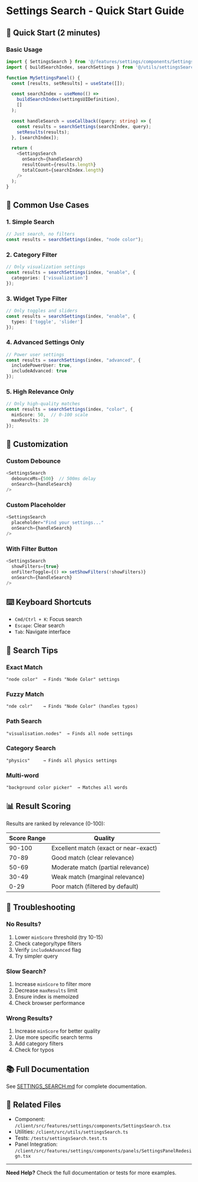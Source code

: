 # Settings Search - Quick Start Guide

## 🚀 Quick Start (2 minutes)

### Basic Usage

```typescript
import { SettingsSearch } from '@/features/settings/components/SettingsSearch';
import { buildSearchIndex, searchSettings } from '@/utils/settingsSearch';

function MySettingsPanel() {
  const [results, setResults] = useState([]);

  const searchIndex = useMemo(() =>
    buildSearchIndex(settingsUIDefinition),
    []
  );

  const handleSearch = useCallback((query: string) => {
    const results = searchSettings(searchIndex, query);
    setResults(results);
  }, [searchIndex]);

  return (
    <SettingsSearch
      onSearch={handleSearch}
      resultCount={results.length}
      totalCount={searchIndex.length}
    />
  );
}
```

## 📖 Common Use Cases

### 1. Simple Search
```typescript
// Just search, no filters
const results = searchSettings(index, "node color");
```

### 2. Category Filter
```typescript
// Only visualization settings
const results = searchSettings(index, "enable", {
  categories: ['visualization']
});
```

### 3. Widget Type Filter
```typescript
// Only toggles and sliders
const results = searchSettings(index, "enable", {
  types: ['toggle', 'slider']
});
```

### 4. Advanced Settings Only
```typescript
// Power user settings
const results = searchSettings(index, "advanced", {
  includePowerUser: true,
  includeAdvanced: true
});
```

### 5. High Relevance Only
```typescript
// Only high-quality matches
const results = searchSettings(index, "color", {
  minScore: 50,  // 0-100 scale
  maxResults: 20
});
```

## 🎨 Customization

### Custom Debounce
```typescript
<SettingsSearch
  debounceMs={500}  // 500ms delay
  onSearch={handleSearch}
/>
```

### Custom Placeholder
```typescript
<SettingsSearch
  placeholder="Find your settings..."
  onSearch={handleSearch}
/>
```

### With Filter Button
```typescript
<SettingsSearch
  showFilters={true}
  onFilterToggle={() => setShowFilters(!showFilters)}
  onSearch={handleSearch}
/>
```

## ⌨️ Keyboard Shortcuts

- `Cmd/Ctrl + K`: Focus search
- `Escape`: Clear search
- `Tab`: Navigate interface

## 🎯 Search Tips

### Exact Match
```
"node color"  → Finds "Node Color" settings
```

### Fuzzy Match
```
"nde colr"    → Finds "Node Color" (handles typos)
```

### Path Search
```
"visualisation.nodes"  → Finds all node settings
```

### Category Search
```
"physics"     → Finds all physics settings
```

### Multi-word
```
"background color picker"  → Matches all words
```

## 📊 Result Scoring

Results are ranked by relevance (0-100):

| Score Range | Quality |
|-------------|---------|
| 90-100 | Excellent match (exact or near-exact) |
| 70-89 | Good match (clear relevance) |
| 50-69 | Moderate match (partial relevance) |
| 30-49 | Weak match (marginal relevance) |
| 0-29 | Poor match (filtered by default) |

## 🐛 Troubleshooting

### No Results?
1. Lower `minScore` threshold (try 10-15)
2. Check category/type filters
3. Verify `includeAdvanced` flag
4. Try simpler query

### Slow Search?
1. Increase `minScore` to filter more
2. Decrease `maxResults` limit
3. Ensure index is memoized
4. Check browser performance

### Wrong Results?
1. Increase `minScore` for better quality
2. Use more specific search terms
3. Add category filters
4. Check for typos

## 📚 Full Documentation

See [SETTINGS_SEARCH.md](./SETTINGS_SEARCH.md) for complete documentation.

## 🔗 Related Files

- Component: `/client/src/features/settings/components/SettingsSearch.tsx`
- Utilities: `/client/src/utils/settingsSearch.ts`
- Tests: `/tests/settingsSearch.test.ts`
- Panel Integration: `/client/src/features/settings/components/panels/SettingsPanelRedesign.tsx`

---

**Need Help?** Check the full documentation or tests for more examples.
